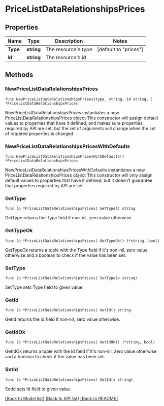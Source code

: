 # PriceListDataRelationshipsPrices

## Properties

Name | Type | Description | Notes
------------ | ------------- | ------------- | -------------
**Type** | **string** | The resource&#39;s type | [default to "prices"]
**Id** | **string** | The resource&#39;s id | 

## Methods

### NewPriceListDataRelationshipsPrices

`func NewPriceListDataRelationshipsPrices(type_ string, id string, ) *PriceListDataRelationshipsPrices`

NewPriceListDataRelationshipsPrices instantiates a new PriceListDataRelationshipsPrices object
This constructor will assign default values to properties that have it defined,
and makes sure properties required by API are set, but the set of arguments
will change when the set of required properties is changed

### NewPriceListDataRelationshipsPricesWithDefaults

`func NewPriceListDataRelationshipsPricesWithDefaults() *PriceListDataRelationshipsPrices`

NewPriceListDataRelationshipsPricesWithDefaults instantiates a new PriceListDataRelationshipsPrices object
This constructor will only assign default values to properties that have it defined,
but it doesn't guarantee that properties required by API are set

### GetType

`func (o *PriceListDataRelationshipsPrices) GetType() string`

GetType returns the Type field if non-nil, zero value otherwise.

### GetTypeOk

`func (o *PriceListDataRelationshipsPrices) GetTypeOk() (*string, bool)`

GetTypeOk returns a tuple with the Type field if it's non-nil, zero value otherwise
and a boolean to check if the value has been set.

### SetType

`func (o *PriceListDataRelationshipsPrices) SetType(v string)`

SetType sets Type field to given value.


### GetId

`func (o *PriceListDataRelationshipsPrices) GetId() string`

GetId returns the Id field if non-nil, zero value otherwise.

### GetIdOk

`func (o *PriceListDataRelationshipsPrices) GetIdOk() (*string, bool)`

GetIdOk returns a tuple with the Id field if it's non-nil, zero value otherwise
and a boolean to check if the value has been set.

### SetId

`func (o *PriceListDataRelationshipsPrices) SetId(v string)`

SetId sets Id field to given value.



[[Back to Model list]](../README.md#documentation-for-models) [[Back to API list]](../README.md#documentation-for-api-endpoints) [[Back to README]](../README.md)



